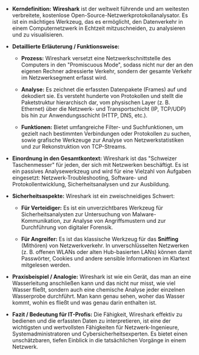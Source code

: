 - **Kerndefinition:** **Wireshark** ist der weltweit führende und am weitesten verbreitete, kostenlose Open-Source-Netzwerkprotokollanalysator. Es ist ein mächtiges Werkzeug, das es ermöglicht, den Datenverkehr in einem Computernetzwerk in Echtzeit mitzuschneiden, zu analysieren und zu visualisieren.
    
- **Detaillierte Erläuterung / Funktionsweise:**
    
    - **Prozess:** Wireshark versetzt eine Netzwerkschnittstelle des Computers in den "Promiscuous Mode", sodass nicht nur der an den eigenen Rechner adressierte Verkehr, sondern der gesamte Verkehr im Netzwerksegment erfasst wird.
        
    - **Analyse:** Es zeichnet die erfassten Datenpakete (Frames) auf und dekodiert sie. Es versteht hunderte von Protokollen und stellt die Paketstruktur hierarchisch dar, vom physischen Layer (z. B. Ethernet) über die Netzwerk- und Transportschicht (IP, TCP/UDP) bis hin zur Anwendungsschicht (HTTP, DNS, etc.).
        
    - **Funktionen:** Bietet umfangreiche Filter- und Suchfunktionen, um gezielt nach bestimmten Verbindungen oder Protokollen zu suchen, sowie grafische Werkzeuge zur Analyse von Netzwerkstatistiken und zur Rekonstruktion von TCP-Streams.
        
- **Einordnung in den Gesamtkontext:** Wireshark ist das "Schweizer Taschenmesser" für jeden, der sich mit Netzwerken beschäftigt. Es ist ein passives Analysewerkzeug und wird für eine Vielzahl von Aufgaben eingesetzt: Netzwerk-Troubleshooting, Software- und Protokollentwicklung, Sicherheitsanalysen und zur Ausbildung.
    
- **Sicherheitsaspekte:** Wireshark ist ein zweischneidiges Schwert:
    
    - **Für Verteidiger:** Es ist ein unverzichtbares Werkzeug für Sicherheitsanalysten zur Untersuchung von Malware-Kommunikation, zur Analyse von Angriffsmustern und zur Durchführung von digitaler Forensik.
        
    - **Für Angreifer:** Es ist das klassische Werkzeug für das **Sniffing** (Mithören) von Netzwerkverkehr. In unverschlüsselten Netzwerken (z. B. offenen WLANs oder alten Hub-basierten LANs) können damit Passwörter, Cookies und andere sensible Informationen im Klartext mitgelesen werden.
        
- **Praxisbeispiel / Analogie:** Wireshark ist wie ein Gerät, das man an eine Wasserleitung anschließen kann und das nicht nur misst, wie viel Wasser fließt, sondern auch eine chemische Analyse jeder einzelnen Wasserprobe durchführt. Man kann genau sehen, woher das Wasser kommt, wohin es fließt und was genau darin enthalten ist.
    
- **Fazit / Bedeutung für IT-Profis:** Die Fähigkeit, Wireshark effektiv zu bedienen und die erfassten Daten zu interpretieren, ist eine der wichtigsten und wertvollsten Fähigkeiten für Netzwerk-Ingenieure, Systemadministratoren und Cybersicherheitsexperten. Es bietet einen unschätzbaren, tiefen Einblick in die tatsächlichen Vorgänge in einem Netzwerk.